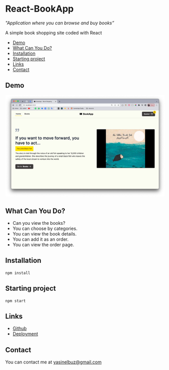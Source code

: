 # React-BookApp

_"Application where you can browse and buy books”_

A simple book shopping site coded with React

- [Demo](#demo)
- [What Can You Do?](#what-can-you-do)
- [Installation](#installation)
- [Starting project](#starting-project)
- [Links](#links)
- [Contact](#contact)


## Demo
![alt text](https://raw.githubusercontent.com/yasinelbuz/React-BookApp/master/bookshop.png)


## What Can You Do?
- Can you view the books?
- You can choose by categories.
- You can view the book details.
- You can add it as an order.
- You can view the order page.


## Installation

```
npm install
```

## Starting project

```
npm start
```

## Links

- [Github](https://github.com/yasinelbuz/React-BookApp)
- [Deployment](https://book-app-orcin.vercel.app)

## Contact
You can contact me at yasinelbuz@gmail.com
